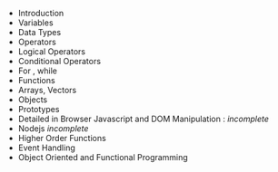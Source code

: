 * Introduction
* Variables
* Data Types
* Operators
* Logical Operators
* Conditional Operators
* For , while
* Functions
* Arrays, Vectors
* Objects
* Prototypes
* Detailed in Browser Javascript and DOM Manipulation : *incomplete*
* Nodejs *incomplete*
* Higher Order Functions
* Event Handling
* Object Oriented and Functional Programming
